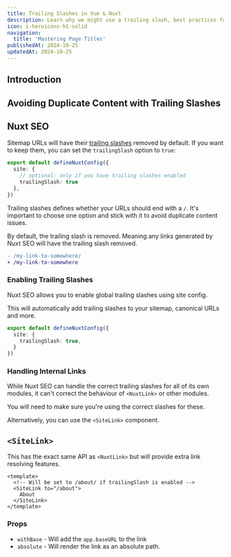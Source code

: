 ```yaml
---
title: Trailing Slashes in Vue & Nuxt
description: Learn why we might use a trailing slash, best practices for them and how to handle them in Nuxt.
icon: i-heroicons-h1-solid
navigation:
  title: 'Mastering Page Titles'
publishedAt: 2024-10-25
updatedAt: 2024-10-25
---
```


## Introduction

## Avoiding Duplicate Content with Trailing Slashes

## Nuxt SEO

Sitemap URLs will have their [trailing slashes](/learn/trailing-slashes) removed by default. If you want to keep them, you can set the `trailingSlash` option to `true`:

```ts [nuxt.config.ts]
export default defineNuxtConfig({
  site: {
    // optional: only if you have trailing slashes enabled
    trailingSlash: true
  },
})
```

Trailing slashes defines whether your URLs should end with a `/`. It's important to choose
one option and stick with it to avoid duplicate content issues.

By default, the trailing slash is removed. Meaning any links generated by Nuxt SEO will have the trailing slash removed.

```diff
- /my-link-to-somewhere/
+ /my-link-to-somewhere
```

### Enabling Trailing Slashes

Nuxt SEO allows you to enable global trailing slashes using site config.

This will automatically add trailing slashes to your sitemap, canonical URLs and more.

```ts twoslash [nuxt.config.ts]
export default defineNuxtConfig({
  site: {
    trailingSlash: true,
  }
})
```

### Handling Internal Links

While Nuxt SEO can handle the correct trailing slashes for all of its own modules, it can't correct the behaviour of
`<NuxtLink>` or other modules.

You will need to make sure you're using the correct slashes for these.

Alternatively, you can use the `<SiteLink>` component.

## `<SiteLink>`

This has the exact same API as `<NuxtLink>` but will provide extra link resolving features.

```vue
<template>
  <!-- Will be set to /about/ if trailingSlash is enabled -->
  <SiteLink to="/about">
    About
  </SiteLink>
</template>
```

### Props

- `withBase` - Will add the `app.baseURL` to the link
- `absolute` - Will render the link as an absolute path.
